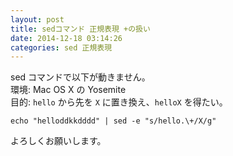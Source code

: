 ```yaml
---
layout: post
title: sedコマンド 正規表現 +の扱い
date: 2014-12-18 03:14:26
categories: sed 正規表現
---
```

<p>sed コマンドで以下が動きません。<br>
環境: Mac OS X の Yosemite<br>
目的: <code>hello</code> から先を <code>X</code> に置き換え、<code>helloX</code> を得たい。</p>

```
echo "helloddkkdddd" | sed -e "s/hello.\+/X/g"
```

<p>よろしくお願いします。</p>
